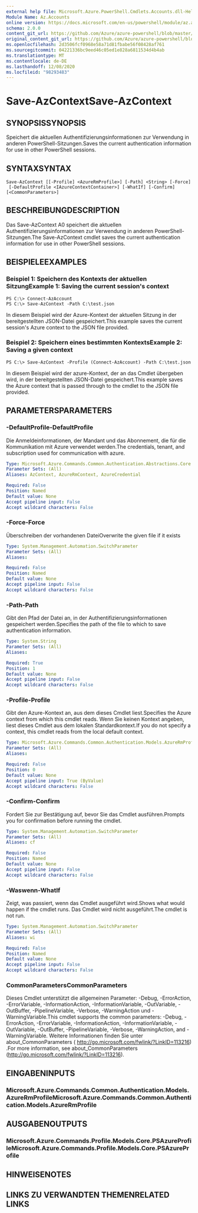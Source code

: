 ```yaml
---
external help file: Microsoft.Azure.PowerShell.Cmdlets.Accounts.dll-Help.xml
Module Name: Az.Accounts
online version: https://docs.microsoft.com/en-us/powershell/module/az.accounts/save-azcontext
schema: 2.0.0
content_git_url: https://github.com/Azure/azure-powershell/blob/master/src/Accounts/Accounts/help/Save-AzContext.md
original_content_git_url: https://github.com/Azure/azure-powershell/blob/master/src/Accounts/Accounts/help/Save-AzContext.md
ms.openlocfilehash: 2d3506fcf0968e58a71d81fbabe56f08428af761
ms.sourcegitcommit: 04221336bc9eed46c05ed1e828a6811534d4b4ab
ms.translationtype: MT
ms.contentlocale: de-DE
ms.lasthandoff: 12/08/2020
ms.locfileid: "98293483"
---
```

# <span data-ttu-id="e1649-101">Save-AzContext</span><span class="sxs-lookup"><span data-stu-id="e1649-101">Save-AzContext</span></span>

## <span data-ttu-id="e1649-102">SYNOPSIS</span><span class="sxs-lookup"><span data-stu-id="e1649-102">SYNOPSIS</span></span>
<span data-ttu-id="e1649-103">Speichert die aktuellen Authentifizierungsinformationen zur Verwendung in anderen PowerShell-Sitzungen.</span><span class="sxs-lookup"><span data-stu-id="e1649-103">Saves the current authentication information for use in other PowerShell sessions.</span></span>

## <span data-ttu-id="e1649-104">SYNTAX</span><span class="sxs-lookup"><span data-stu-id="e1649-104">SYNTAX</span></span>

```
Save-AzContext [[-Profile] <AzureRmProfile>] [-Path] <String> [-Force]
 [-DefaultProfile <IAzureContextContainer>] [-WhatIf] [-Confirm] [<CommonParameters>]
```

## <span data-ttu-id="e1649-105">BESCHREIBUNG</span><span class="sxs-lookup"><span data-stu-id="e1649-105">DESCRIPTION</span></span>
<span data-ttu-id="e1649-106">Das Save-AzContext A0 speichert die aktuellen Authentifizierungsinformationen zur Verwendung in anderen PowerShell-Sitzungen.</span><span class="sxs-lookup"><span data-stu-id="e1649-106">The Save-AzContext cmdlet saves the current authentication information for use in other PowerShell sessions.</span></span>

## <span data-ttu-id="e1649-107">BEISPIELE</span><span class="sxs-lookup"><span data-stu-id="e1649-107">EXAMPLES</span></span>

### <span data-ttu-id="e1649-108">Beispiel 1: Speichern des Kontexts der aktuellen Sitzung</span><span class="sxs-lookup"><span data-stu-id="e1649-108">Example 1: Saving the current session's context</span></span>
```
PS C:\> Connect-AzAccount
PS C:\> Save-AzContext -Path C:\test.json
```

<span data-ttu-id="e1649-109">In diesem Beispiel wird der Azure-Kontext der aktuellen Sitzung in der bereitgestellten JSON-Datei gespeichert.</span><span class="sxs-lookup"><span data-stu-id="e1649-109">This example saves the current session's Azure context to the JSON file provided.</span></span>

### <span data-ttu-id="e1649-110">Beispiel 2: Speichern eines bestimmten Kontexts</span><span class="sxs-lookup"><span data-stu-id="e1649-110">Example 2: Saving a given context</span></span>
```
PS C:\> Save-AzContext -Profile (Connect-AzAccount) -Path C:\test.json
```

<span data-ttu-id="e1649-111">In diesem Beispiel wird der azure-Kontext, der an das Cmdlet übergeben wird, in der bereitgestellten JSON-Datei gespeichert.</span><span class="sxs-lookup"><span data-stu-id="e1649-111">This example saves the Azure context that is passed through to the cmdlet to the JSON file provided.</span></span>

## <span data-ttu-id="e1649-112">PARAMETERS</span><span class="sxs-lookup"><span data-stu-id="e1649-112">PARAMETERS</span></span>

### <span data-ttu-id="e1649-113">-DefaultProfile</span><span class="sxs-lookup"><span data-stu-id="e1649-113">-DefaultProfile</span></span>
<span data-ttu-id="e1649-114">Die Anmeldeinformationen, der Mandant und das Abonnement, die für die Kommunikation mit Azure verwendet werden.</span><span class="sxs-lookup"><span data-stu-id="e1649-114">The credentials, tenant, and subscription used for communication with azure.</span></span>

```yaml
Type: Microsoft.Azure.Commands.Common.Authentication.Abstractions.Core.IAzureContextContainer
Parameter Sets: (All)
Aliases: AzContext, AzureRmContext, AzureCredential

Required: False
Position: Named
Default value: None
Accept pipeline input: False
Accept wildcard characters: False
```

### <span data-ttu-id="e1649-115">-Force</span><span class="sxs-lookup"><span data-stu-id="e1649-115">-Force</span></span>
<span data-ttu-id="e1649-116">Überschreiben der vorhandenen Datei</span><span class="sxs-lookup"><span data-stu-id="e1649-116">Overwrite the given file if it exists</span></span>

```yaml
Type: System.Management.Automation.SwitchParameter
Parameter Sets: (All)
Aliases:

Required: False
Position: Named
Default value: None
Accept pipeline input: False
Accept wildcard characters: False
```

### <span data-ttu-id="e1649-117">-Path</span><span class="sxs-lookup"><span data-stu-id="e1649-117">-Path</span></span>
<span data-ttu-id="e1649-118">Gibt den Pfad der Datei an, in der Authentifizierungsinformationen gespeichert werden.</span><span class="sxs-lookup"><span data-stu-id="e1649-118">Specifies the path of the file to which to save authentication information.</span></span>

```yaml
Type: System.String
Parameter Sets: (All)
Aliases:

Required: True
Position: 1
Default value: None
Accept pipeline input: False
Accept wildcard characters: False
```

### <span data-ttu-id="e1649-119">-Profile</span><span class="sxs-lookup"><span data-stu-id="e1649-119">-Profile</span></span>
<span data-ttu-id="e1649-120">Gibt den Azure-Kontext an, aus dem dieses Cmdlet liest.</span><span class="sxs-lookup"><span data-stu-id="e1649-120">Specifies the Azure context from which this cmdlet reads.</span></span>
<span data-ttu-id="e1649-121">Wenn Sie keinen Kontext angeben, liest dieses Cmdlet aus dem lokalen Standardkontext.</span><span class="sxs-lookup"><span data-stu-id="e1649-121">If you do not specify a context, this cmdlet reads from the local default context.</span></span>

```yaml
Type: Microsoft.Azure.Commands.Common.Authentication.Models.AzureRmProfile
Parameter Sets: (All)
Aliases:

Required: False
Position: 0
Default value: None
Accept pipeline input: True (ByValue)
Accept wildcard characters: False
```

### <span data-ttu-id="e1649-122">-Confirm</span><span class="sxs-lookup"><span data-stu-id="e1649-122">-Confirm</span></span>
<span data-ttu-id="e1649-123">Fordert Sie zur Bestätigung auf, bevor Sie das Cmdlet ausführen.</span><span class="sxs-lookup"><span data-stu-id="e1649-123">Prompts you for confirmation before running the cmdlet.</span></span>

```yaml
Type: System.Management.Automation.SwitchParameter
Parameter Sets: (All)
Aliases: cf

Required: False
Position: Named
Default value: None
Accept pipeline input: False
Accept wildcard characters: False
```

### <span data-ttu-id="e1649-124">-Waswenn</span><span class="sxs-lookup"><span data-stu-id="e1649-124">-WhatIf</span></span>
<span data-ttu-id="e1649-125">Zeigt, was passiert, wenn das Cmdlet ausgeführt wird.</span><span class="sxs-lookup"><span data-stu-id="e1649-125">Shows what would happen if the cmdlet runs.</span></span>
<span data-ttu-id="e1649-126">Das Cmdlet wird nicht ausgeführt.</span><span class="sxs-lookup"><span data-stu-id="e1649-126">The cmdlet is not run.</span></span>

```yaml
Type: System.Management.Automation.SwitchParameter
Parameter Sets: (All)
Aliases: wi

Required: False
Position: Named
Default value: None
Accept pipeline input: False
Accept wildcard characters: False
```

### <span data-ttu-id="e1649-127">CommonParameters</span><span class="sxs-lookup"><span data-stu-id="e1649-127">CommonParameters</span></span>
<span data-ttu-id="e1649-128">Dieses Cmdlet unterstützt die allgemeinen Parameter: -Debug, -ErrorAction, -ErrorVariable, -InformationAction, -InformationVariable, -OutVariable, -OutBuffer, -PipelineVariable, -Verbose, -WarningAction und -WarningVariable.</span><span class="sxs-lookup"><span data-stu-id="e1649-128">This cmdlet supports the common parameters: -Debug, -ErrorAction, -ErrorVariable, -InformationAction, -InformationVariable, -OutVariable, -OutBuffer, -PipelineVariable, -Verbose, -WarningAction, and -WarningVariable.</span></span> <span data-ttu-id="e1649-129">Weitere Informationen finden Sie unter about_CommonParameters ( http://go.microsoft.com/fwlink/?LinkID=113216) .</span><span class="sxs-lookup"><span data-stu-id="e1649-129">For more information, see about_CommonParameters (http://go.microsoft.com/fwlink/?LinkID=113216).</span></span>

## <span data-ttu-id="e1649-130">EINGABEN</span><span class="sxs-lookup"><span data-stu-id="e1649-130">INPUTS</span></span>

### <span data-ttu-id="e1649-131">Microsoft.Azure.Commands.Common.Authentication.Models.AzureRmProfile</span><span class="sxs-lookup"><span data-stu-id="e1649-131">Microsoft.Azure.Commands.Common.Authentication.Models.AzureRmProfile</span></span>

## <span data-ttu-id="e1649-132">AUSGABEN</span><span class="sxs-lookup"><span data-stu-id="e1649-132">OUTPUTS</span></span>

### <span data-ttu-id="e1649-133">Microsoft.Azure.Commands.Profile.Models.Core.PSAzureProfile</span><span class="sxs-lookup"><span data-stu-id="e1649-133">Microsoft.Azure.Commands.Profile.Models.Core.PSAzureProfile</span></span>

## <span data-ttu-id="e1649-134">HINWEISE</span><span class="sxs-lookup"><span data-stu-id="e1649-134">NOTES</span></span>

## <span data-ttu-id="e1649-135">LINKS ZU VERWANDTEN THEMEN</span><span class="sxs-lookup"><span data-stu-id="e1649-135">RELATED LINKS</span></span>
